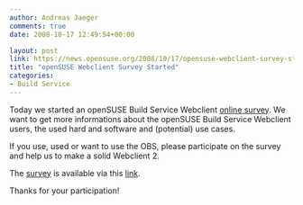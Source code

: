 ```yaml
---
author: Andreas Jaeger
comments: true
date: 2008-10-17 12:49:54+00:00

layout: post
link: https://news.opensuse.org/2008/10/17/opensuse-webclient-survey-started/
title: "openSUSE Webclient Survey Started"
categories:
- Build Service
---
```

Today we started an openSUSE Build Service Webclient [online survey](http://www.surveymonkey.com/s.aspx?sm=d4ovT179sAK_2f1gmuApBAjg_3d_3d). We want to get more informations about the openSUSE Build Service Webclient users, the used hard and software and (potential) use cases.

If you use, used or want to use the OBS, please participate on the survey and help us to make a solid Webclient 2.

The [survey](http://www.surveymonkey.com/s.aspx?sm=d4ovT179sAK_2f1gmuApBAjg_3d_3d) is available via this [link](http://www.surveymonkey.com/s.aspx?sm=d4ovT179sAK_2f1gmuApBAjg_3d_3d).

Thanks for your participation!		
